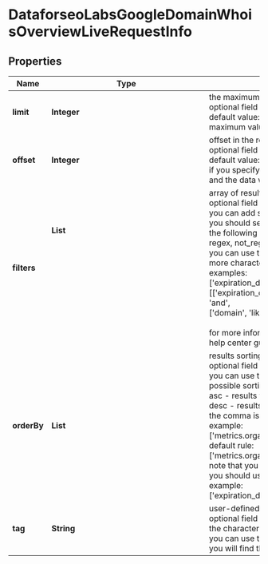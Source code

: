 # DataforseoLabsGoogleDomainWhoisOverviewLiveRequestInfo


## Properties

| Name | Type | Description | Notes |
|------------ | ------------- | ------------- | -------------|
**limit** | **Integer** | the maximum number of returned domains<br>optional field<br>default value: 100<br>maximum value: 1000 |[optional]|
**offset** | **Integer** | offset in the results array of returned items<br>optional field<br>default value: 0<br>if you specify the 10 value, the first ten items in the results array will be omitted and the data will be provided for the successive items |[optional]|
**filters** | **List<Object>** | array of results filtering parameters<br>optional field<br>you can add several filters at once (8 filters maximum)<br>you should set a logical operator and, or between the conditions<br>the following operators are supported:<br>regex, not_regex, <, <=, >, >=, =, <>, in, not_in, like, not_like<br>you can use the % operator with like and not_like to match any string of zero or more characters<br>examples:<br>['expiration_datetime', '<', '2021-02-15 01:00:00 +00:00']<br>[['expiration_datetime', '<', '2021-02-15 01:00:00 +00:00'],<br> 'and', <br>['domain', 'like', '%seo%']]<br><br>for more information about filters, please refer to Dataforseo Labs - Filters or this help center guide |[optional]|
**orderBy** | **List<String>** | results sorting rules<br>optional field<br>you can use the same values as in the filters array to sort the results<br>possible sorting types:<br>asc - results will be sorted in the ascending order<br>desc - results will be sorted in the descending order<br>the comma is used as a separator<br>example:<br>['metrics.organic.pos_1,desc']<br>default rule:<br>['metrics.organic.count,desc']<br>note that you can set no more than three sorting rules in a single request<br>you should use a comma to separate several sorting rules<br>example:<br>['expiration_datetime,asc','metrics.organic.etv,desc','metrics.organic.pos_1,desc'] |[optional]|
**tag** | **String** | user-defined task identifier<br>optional field<br>the character limit is 255<br>you can use this parameter to identify the task and match it with the result<br>you will find the specified tag value in the data object of the response |[optional]|